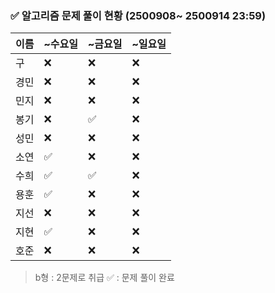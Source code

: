 ### ✅ 알고리즘 문제 풀이 현황 (2500908~ 2500914 23:59)

| 이름   | ~수요일 | ~금요일 | ~일요일 | 
|--------|--------|--------|--------|
| 구     | ❌      | ❌     | ❌     | 
| 경민   | ❌      | ❌     | ❌     | 
| 민지   | ❌      | ❌     | ❌     | 
| 봉기   | ❌      | ✅     | ❌     | 
| 성민   | ❌      | ❌     | ❌     |
| 소연   | ✅      | ❌     | ❌     | 
| 수희   |✅      | ✅      | ❌     | 
| 용훈   | ✅       | ❌     | ❌     | 
| 지선   | ❌      | ❌     | ❌     | 
| 지현   | ✅      | ❌     | ❌     | 
| 호준   | ❌      | ❌     | ❌     |  

> b형 : 2문제로 취급
> ✅ : 문제 풀이 완료
